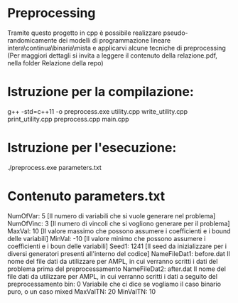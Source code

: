 # Preprocessing

Tramite questo progetto in cpp è possibile realizzare pseudo-randomicamente dei modelli di programmazione lineare intera\continua\binaria\mista e applicarvi alcune tecniche di preprocessing (Per maggiori dettagli si invita a leggere il contenuto della relazione.pdf, nella folder Relazione della repo)

# Istruzione per la compilazione:

g++ -std=c++11 -o preprocess.exe utility.cpp write_utility.cpp print_utility.cpp preprocess.cpp main.cpp

# Istruzione per l'esecuzione:

./preprocess.exe parameters.txt

# Contenuto parameters.txt

NumOfVar: 5  [Il numero di variabili che si vuole generare nel problema]
NumOfVinc: 3 [Il numero di vincoli che si vogliono generare per il problema]
MaxVal: 10 [Il valore massimo che possono assumere i coefficienti e i bound delle variabili]
MinVal: -10 [Il valore minimo che possono assumere i coefficienti e i boun delle variabili]
Seed1: 1241 [Il seed da inizializzare per i diversi generatori presenti all'interno del codice]
NameFileDat1: before.dat Il nome del file dati da utilizzare per AMPL, in cui verranno scritti i dati del problema prima del preprocessamento
NameFileDat2: after.dat Il nome del file dati da utilizzare per AMPL, in cui verranno scritti i dati a seguito del preprocessamento
bin: 0 Variabile che ci dice se vogliamo il caso binario puro, o un caso mixed
MaxValTN: 20
MinValTN: 10
